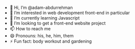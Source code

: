 - 👋 Hi, I’m @adam-abdurrehman
- 👀 I’m interested in web development front-end in particular
- 🌱 I’m currently learning Javascript
- 💞️ I’m looking to get a front-end website project
- 📫 How to reach me 
- 😄 Pronouns: his, he, him, them
- ⚡ Fun fact: body workout and gardening

<!---
adam-Abdur Rehman/adam-Abdur Rehman is a ✨ special ✨ repository because its `README.md` (this file) appears on your GitHub profile.
You can click the Preview link to take a look at your changes.
--->
